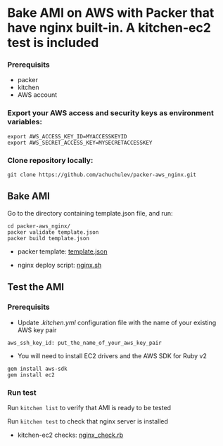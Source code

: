 # Bake AMI on AWS with Packer that have nginx built-in. A kitchen-ec2 test is included

### Prerequisits

* packer
* kitchen
* AWS account

### Export your AWS access and security keys as environment variables:

```
export AWS_ACCESS_KEY_ID=MYACCESSKEYID
export AWS_SECRET_ACCESS_KEY=MYSECRETACCESSKEY
```
 
### Clone repository locally:

`git clone https://github.com/achuchulev/packer-aws_nginx.git`

## Bake AMI

Go to the directory containing template.json file, and run:

```
cd packer-aws_nginx/
packer validate template.json
packer build template.json
```

* packer template: [template.json](https://github.com/achuchulev/packer-aws_nginx/blob/master/template.json)

* nginx deploy script: [nginx.sh](https://github.com/achuchulev/packer-aws_nginx/blob/master/nginx.sh)


## Test the AMI

### Prerequisits

* Update _.kitchen.yml_ configuration file with the name of your existing AWS key pair

`aws_ssh_key_id: put_the_name_of_your_aws_key_pair`

* You will need to install EC2 drivers and the AWS SDK for Ruby v2

```
gem install aws-sdk
gem install ec2
```
 
### Run test

Run `kitchen list` to verify that AMI is ready to be tested

Run `kitchen test` to check that nginx server is installed


* kitchen-ec2 checks: [nginx_check.rb](https://github.com/achuchulev/packer-aws_nginx/blob/master/test/integration/default/nginx_check.rb)
